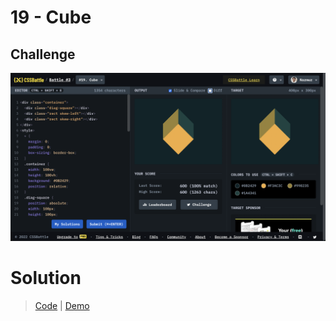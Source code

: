 # 19 - Cube

## Challenge

![Overlap](./cube.png)

# Solution

> [Code](https://github.com/npranto/cssbattle/tree/main/battle-2/cube/index.html) |
> [Demo](https://cssbattle.pages.dev/battle-2/cube/)
